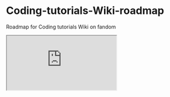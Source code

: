 # Coding-tutorials-Wiki-roadmap
Roadmap for Coding tutorials Wiki on fandom
<iframe src ="https://github.com/users/Mrdev88/projects/3" </iframe>
[Check out Coding tutorials Wiki](https://coding-tutorials.fandom.com/wiki/Coding_tutorials_Wiki)
